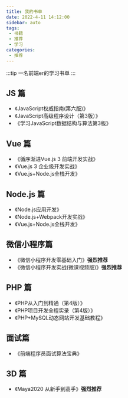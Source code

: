 ```yaml
---
title: 我的书单
date: 2022-4-11 14:12:00
sidebar: auto
tags:
 - 书籍
 - 推荐
 - 学习
categories: 
 - 推荐
---
```


:::tip
一名前端er的学习书单
:::

<!-- more -->

## JS 篇

- 《JavaScript权威指南(第六版)》
- 《JavaScript高级程序设计（第3版）》
- 《学习JavaScript数据结构与算法第3版》

## Vue 篇

- 《循序渐进Vue.js 3 前端开发实战》
- 《Vue.js 3 企业级开发实战》
- 《Vue.js+Node.js全栈开发》

## Node.js 篇

- 《Node.js应用开发》
- 《Node.js+Webpack开发实战》
- 《Vue.js+Node.js全栈开发》

## 微信小程序篇

- 《微信小程序开发零基础入门》**强烈推荐**
- 《微信小程序开发实战(微课视频版)》**强烈推荐**

## PHP 篇

- 《PHP从入门到精通（第4版）》
- 《PHP项目开发全程实录（第4版）》
- 《PHP+MySQL动态网站开发基础教程》

## 面试篇

- 《前端程序员面试算法宝典》

## 3D 篇

- 《Maya2020 从新手到高手》**强烈推荐**